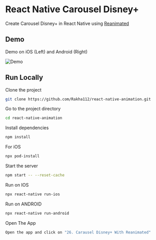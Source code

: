 # React Native Carousel Disney+

Create Carousel Disney+ in React Native using [Reanimated](https://docs.swmansion.com/react-native-reanimated/)

## Demo

Demo on iOS (Left) and Android (Right)

![Demo](https://github.com/Rakha112/react-native-animation/blob/main/src/26-React-Native-Carousel-Disney+/Demo.gif)

## Run Locally

Clone the project

```bash
git clone https://github.com/Rakha112/react-native-animation.git
```

Go to the project directory

```bash
cd react-native-animation
```

Install dependencies

```bash
npm install
```

For iOS

```bash
npx pod-install
```

Start the server

```bash
npm start -- --reset-cache
```

Run on IOS

```bash
npx react-native run-ios
```

Run on ANDROID

```bash
npx react-native run-android
```

Open The App

```bash
Open the app and click on "26. Carausel Disney+ With Reanimated"
```
